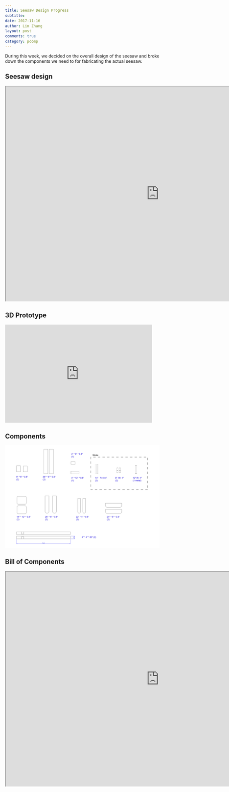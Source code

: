 ```yaml
---
title: Seesaw Design Progress
subtitle:
date: 2017-11-16
author: Lin Zhang
layout: post
comments: true
category: pcomp
---
```

During this week, we decided on the overall design of the seesaw and broke down the components we need to for fabricating the actual seesaw.

## Seesaw design


<iframe src="https://drive.google.com/file/d/108ADOAc6dU-LfYsqT9PNZlgcVt9K_mse/preview" width="1000" height="700"></iframe>

## 3D Prototype

<iframe src="https://giphy.com/embed/26u4l3YukYHMZcHO8" width="480" height="320" frameBorder="0" class="giphy-embed" allowFullScreen></iframe>


## Components

![Seesaw Design Components](https://raw.githubusercontent.com/linzhangcs/linzhangcs.github.io/master/img/pcomp/materials.jpg)

## Bill of Components

<iframe src="https://docs.google.com/spreadsheets/d/e/2PACX-1vQChde0MWXjAfIIZR_NbdmfPkTGQuuNhbpSTQeRYee5r-KJOF6-wDBz2zb4Y05F5oPR25UBtr8kNwxH/pubhtml?widget=true&amp;headers=false" width="1000" height="700"></iframe>
